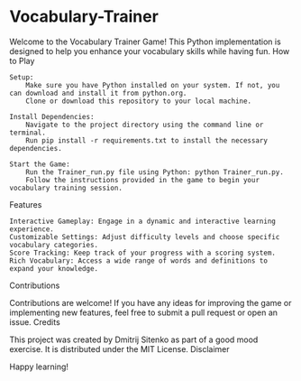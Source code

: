 # Vocabulary-Trainer

Welcome to the Vocabulary Trainer Game! This Python implementation is designed to help you enhance your vocabulary skills while having fun.
How to Play

    Setup:
        Make sure you have Python installed on your system. If not, you can download and install it from python.org.
        Clone or download this repository to your local machine.

    Install Dependencies:
        Navigate to the project directory using the command line or terminal.
        Run pip install -r requirements.txt to install the necessary dependencies.

    Start the Game:
        Run the Trainer_run.py file using Python: python Trainer_run.py.
        Follow the instructions provided in the game to begin your vocabulary training session.

Features

    Interactive Gameplay: Engage in a dynamic and interactive learning experience.
    Customizable Settings: Adjust difficulty levels and choose specific vocabulary categories.
    Score Tracking: Keep track of your progress with a scoring system.
    Rich Vocabulary: Access a wide range of words and definitions to expand your knowledge.

Contributions

Contributions are welcome! If you have any ideas for improving the game or implementing new features, feel free to submit a pull request or open an issue.
Credits

This project was created by Dmitrij Sitenko as part of a good mood exercise. It is distributed under the MIT License.
Disclaimer

Happy learning!